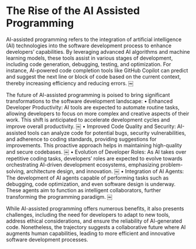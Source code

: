# The Rise of the AI Assisted Programming

AI-assisted programming refers to the integration of artificial intelligence (AI) technologies into the software development process to enhance developers’ capabilities. By leveraging advanced AI algorithms and machine learning models, these tools assist in various stages of development, including code generation, debugging, testing, and optimization. For instance, AI-powered code completion tools like GitHub Copilot can predict and suggest the next line or block of code based on the current context, thereby increasing efficiency and reducing errors.  ￼

The future of AI-assisted programming is poised to bring significant transformations to the software development landscape:
	•	Enhanced Developer Productivity: AI tools are expected to automate routine tasks, allowing developers to focus on more complex and creative aspects of their work. This shift is anticipated to accelerate development cycles and improve overall productivity.  ￼
	•	Improved Code Quality and Security: AI-assisted tools can analyze code for potential bugs, security vulnerabilities, and adherence to coding standards, providing suggestions for improvements. This proactive approach helps in maintaining high-quality and secure codebases.  ￼
	•	Evolution of Developer Roles: As AI takes over repetitive coding tasks, developers’ roles are expected to evolve towards orchestrating AI-driven development ecosystems, emphasizing problem-solving, architecture design, and innovation.  ￼
	•	Integration of AI Agents: The development of AI agents capable of performing tasks such as debugging, code optimization, and even software design is underway. These agents aim to function as intelligent collaborators, further transforming the programming paradigm.  ￼

While AI-assisted programming offers numerous benefits, it also presents challenges, including the need for developers to adapt to new tools, address ethical considerations, and ensure the reliability of AI-generated code. Nonetheless, the trajectory suggests a collaborative future where AI augments human capabilities, leading to more efficient and innovative software development processes.